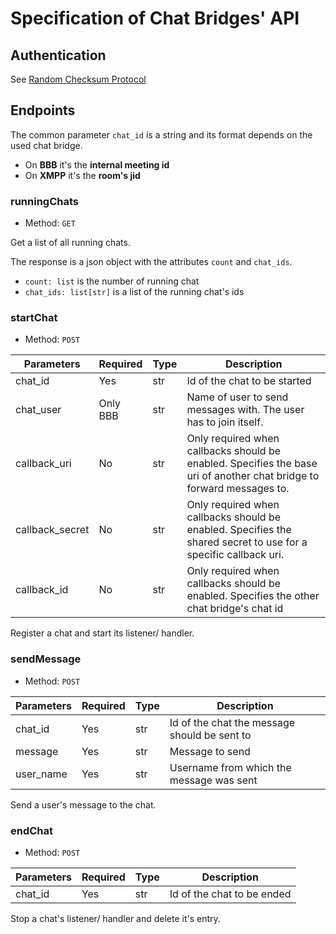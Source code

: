 # Specification of Chat Bridges' API

## Authentication

See [Random Checksum Protocol](https://github.com/myOmikron/rcp)

## Endpoints

The common parameter `chat_id` is a string and its format depends on the used chat bridge.

- On **BBB** it's the **internal meeting id**
- On **XMPP** it's the **room's jid**

### runningChats

- Method: `GET`

Get a list of all running chats.

The response is a json object with the attributes `count` and `chat_ids`.

- `count: list` is the number of running chat
- `chat_ids: list[str]` is a list of the running chat's ids

### startChat

- Method: `POST`

Parameters      | Required | Type | Description
----------------|----------|------|------------
chat_id         | Yes      | str  | Id of the chat to be started
chat_user       | Only BBB | str  | Name of user to send messages with. The user has to join itself.
callback_uri    | No       | str  | Only required when callbacks should be enabled. Specifies the base uri of another chat bridge to forward messages to.
callback_secret | No       | str  | Only required when callbacks should be enabled. Specifies the shared secret to use for a specific callback uri.
callback_id     | No       | str  | Only required when callbacks should be enabled. Specifies the other chat bridge's chat id

Register a chat and start its listener/ handler.

### sendMessage

- Method: `POST`

Parameters | Required | Type | Description
-----------|----------|------|------------
chat_id    | Yes      | str  | Id of the chat the message should be sent to
message    | Yes      | str  | Message to send
user_name  | Yes      | str  | Username from which the message was sent

Send a user's message to the chat.

### endChat

- Method: `POST`

Parameters | Required | Type | Description
-----------|----------|------|------------
chat_id    | Yes      | str  | Id of the chat to be ended

Stop a chat's listener/ handler and delete it's entry.
